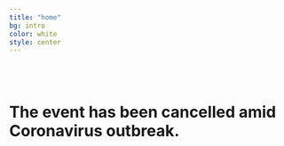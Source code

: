 ```yaml
---
title: "home"
bg: intro
color: white
style: center
---
```

<br><br>

<center><i class="fa fa-bullhorn fa-4x fa-align-center">
    </i></center>
    
# The event has been cancelled amid Coronavirus outbreak. 

